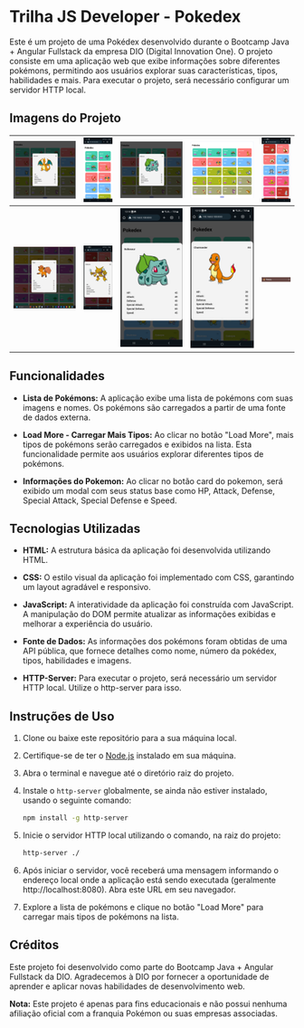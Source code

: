 # Trilha JS Developer - Pokedex

Este é um projeto de uma Pokédex desenvolvido durante o Bootcamp Java + Angular Fullstack da empresa DIO (Digital Innovation One). O projeto consiste em uma aplicação web que exibe informações sobre diferentes pokémons, permitindo aos usuários explorar suas características, tipos, habilidades e mais. Para executar o projeto, será necessário configurar um servidor HTTP local.

## Imagens do Projeto

| ![Imagem 1](project-images/charizard.png) | ![Imagem 2](project-images/pokedex-1-mob.jpeg) | ![Imagem 3](project-images/pokedex-1-modal.png) | ![Imagem 4](project-images/pokedex-1.png) | ![Imagem 5](project-images/pokedex-2-mob.jpeg) |
|-------------------------------|-------------------------------|-------------------------------|-------------------------------|-------------------------------|
| ![Imagem 6](project-images/pokedex-2-modal.png) | ![Imagem 7](project-images/pokedex-3-modal.jpeg) | ![Imagem 8](project-images/pokedex-4-modal.jpeg) | ![Imagem 9](project-images/pokedex-5-modal.jpeg) | ![Imagem 10](project-images/pokedex-favicon.png) |

## Funcionalidades

- **Lista de Pokémons:** A aplicação exibe uma lista de pokémons com suas imagens e nomes. Os pokémons são carregados a partir de uma fonte de dados externa.

- **Load More - Carregar Mais Tipos:** Ao clicar no botão "Load More", mais tipos de pokémons serão carregados e exibidos na lista. Esta funcionalidade permite aos usuários explorar diferentes tipos de pokémons.

- **Informações do Pokemon:** Ao clicar no botão card do pokemon, será exibido um modal com seus status base como HP, Attack, Defense, Special Attack, Special Defense e Speed.

## Tecnologias Utilizadas

- **HTML:** A estrutura básica da aplicação foi desenvolvida utilizando HTML.

- **CSS:** O estilo visual da aplicação foi implementado com CSS, garantindo um layout agradável e responsivo.

- **JavaScript:** A interatividade da aplicação foi construída com JavaScript. A manipulação do DOM permite atualizar as informações exibidas e melhorar a experiência do usuário.

- **Fonte de Dados:** As informações dos pokémons foram obtidas de uma API pública, que fornece detalhes como nome, número da pokédex, tipos, habilidades e imagens.

- **HTTP-Server:** Para executar o projeto, será necessário um servidor HTTP local. Utilize o http-server para isso.

## Instruções de Uso

1. Clone ou baixe este repositório para a sua máquina local.

2. Certifique-se de ter o [Node.js](https://nodejs.org/) instalado em sua máquina.

3. Abra o terminal e navegue até o diretório raiz do projeto.

4. Instale o `http-server` globalmente, se ainda não estiver instalado, usando o seguinte comando:

   ```bash
   npm install -g http-server
   ```

5. Inicie o servidor HTTP local utilizando o comando, na raiz do projeto:

   ```bash
   http-server ./
   ```

6. Após iniciar o servidor, você receberá uma mensagem informando o endereço local onde a aplicação está sendo executada (geralmente http://localhost:8080). Abra este URL em seu navegador.

7. Explore a lista de pokémons e clique no botão "Load More" para carregar mais tipos de pokémons na lista.

## Créditos

Este projeto foi desenvolvido como parte do Bootcamp Java + Angular Fullstack da DIO. Agradecemos à DIO por fornecer a oportunidade de aprender e aplicar novas habilidades de desenvolvimento web.

**Nota:** Este projeto é apenas para fins educacionais e não possui nenhuma afiliação oficial com a franquia Pokémon ou suas empresas associadas.
